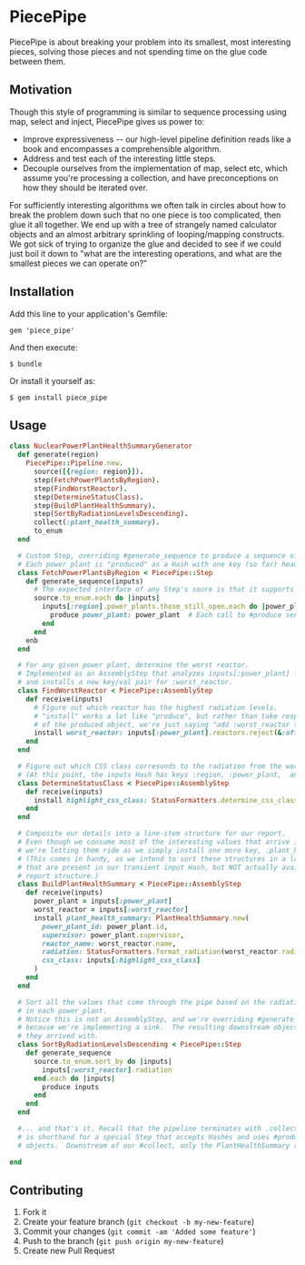 # PiecePipe

PiecePipe is about breaking your problem into its smallest, most interesting pieces, solving those pieces and not spending time on the glue code between them.

## Motivation

Though this style of programming is similar to sequence processing using map, select and inject, PiecePipe
gives us power to:

* Improve expressiveness -- our high-level pipeline definition reads like a book and encompasses a comprehensible algorithm.
* Address and test each of the interesting little steps.
* Decouple ourselves from the implementation of map, select etc, which assume you're processing a collection, and have preconceptions on how they should be iterated over.

For sufficiently interesting algorithms we often talk in circles about how to break the problem down such that
no one piece is too complicated, then glue it all together.  We end up with a tree of strangely named calculator
objects and an almost arbitrary sprinkling of looping/mapping constructs.  We got sick of trying to 
organize the glue and decided to see if we could just boil it down to "what are the interesting operations, 
and what are the smallest pieces we can operate on?"

## Installation

Add this line to your application's Gemfile:

    gem 'piece_pipe'

And then execute:

    $ bundle

Or install it yourself as:

    $ gem install piece_pipe

## Usage

```ruby
class NuclearPowerPlantHealthSummaryGenerator
  def generate(region)
    PiecePipe::Pipeline.new.
      source([{region: region}]).
      step(FetchPowerPlantsByRegion).
      step(FindWorstReactor).
      step(DetermineStatusClass).
      step(BuildPlantHealthSummary).
      step(SortByRadiationLevelsDescending).
      collect(:plant_health_summary).
      to_enum
  end

  # Custom Step, overriding #generate_sequence to produce a sequence of power plants for a given region.
  # Each power plant is "produced" as a Hash with one key (so far) heading down the pipeline.
  class FetchPowerPlantsByRegion < PiecePipe::Step
    def generate_sequence(inputs)
      # The expected interface of any Step's soure is that it supports #to_enum.  
      source.to_enum.each do |inputs|
        inputs[:region].power_plants.those_still_open.each do |power_plant|
          produce power_plant: power_plant  # Each call to #produce sends another object down the pipe
        end
      end
    enb
  end

  # For any given power plant, determine the worst reactor.
  # Implemented as an AssemblyStep that analyzes inputs[:power_plant] from the prior Step,
  # and installs a new key/val pair for :worst_reactor.  
  class FindWorstReactor < PiecePipe::AssemblyStep
    def receive(inputs)
      # Figure out which reactor has the highest radiation levels.
      # "install" works a lot like "produce", but rather than take responsibility for the totality
      # of the produced object, we're just saying "add :worst_reactor to whatever's there and pass it on".
      install worst_reactor: inputs[:power_plant].reactors.reject(&:offline?).max_by(:&radiation)
    end
  end

  # Figure out which CSS class corresonds to the radiation from the worst reactor.
  # (At this point, the inputs Hash has keys :region, :power_plant,  and :worst_reactor.)
  class DetermineStatusClass < PiecePipe::AssemblyStep
    def receive(inputs)
      install highlight_css_class: StatusFormatters.determine_css_class(inputs[:worst_reactor].radiation)
    end
  end

  # Composite our details into a line-item structure for our report.
  # Even though we consume most of the interesting values that arrive in the inputs Hash,
  # we're letting them ride as we simply install one more key, :plant_health_summary.
  # (This comes in handy, as we intend to sort these structures in a later step, using values
  # that are present in our transient input Hash, but NOT actually available in the 
  # report structure.)
  class BuildPlantHealthSummary < PiecePipe::AssemblyStep
    def receive(inputs)
      power_plant = inputs[:power_plant]
      worst_reactor = inputs[:worst_reactor]
      install plant_health_summary: PlantHealthSummary.new(
        power_plant_id: power_plant.id,
        supervisor: power_plant.supervisor,
        reactor_name: worst_reactor.name,
        radiation: StatusFormatters.format_radiation(worst_reactor.radiation),
        css_class: inputs[:highlight_css_class]
      )
    end
  end

  # Sort all the values that come through the pipe based on the radiation of the worst reactor
  # in each power_plant.
  # Notice this is not an AssemblyStep, and we're overriding #generate_sequence again, this time
  # because we're implementing a sink.  The resulting downstream objects have the same structure
  # they arrived with.
  class SortByRadiationLevelsDescending < PiecePipe::Step
    def generate_sequence
      source.to_enum.sort_by do |inputs|
        inputs[:worst_reactor].radiation
      end.each do |inputs|
        produce inputs
      end
    end
  end

  #... and that's it. Recall that the pipeline terminates with .collect(:plant_health_summary), which
  # is shorthand for a special Step that accepts Hashes and uses #produce to spit out only the specified
  # objects.  Downstream of our #collect, only the PlantHealthSummary remains.

end
```


## Contributing

1. Fork it
2. Create your feature branch (`git checkout -b my-new-feature`)
3. Commit your changes (`git commit -am 'Added some feature'`)
4. Push to the branch (`git push origin my-new-feature`)
5. Create new Pull Request
